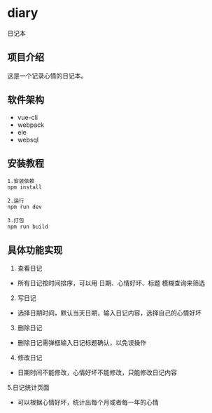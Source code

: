 # diary
日记本
## 项目介绍
这是一个记录心情的日记本。

## 软件架构

- vue-cli
- webpack
- ele
- websql

## 安装教程
```
1.安装依赖
npm install

2.运行
npm run dev

3.打包
npm run build

```
## 具体功能实现
1. 查看日记
  - 所有日记按时间排序，可以用 日期、心情好坏、标题 模糊查询来筛选
	
2. 写日记
  - 选择日期时间，默认当天日期，输入日记内容，选择自己的心情好坏
	
3. 删除日记
  - 删除日记需弹框输入日记标题确认，以免误操作
	
4. 修改日记
  - 日期时间不能修改，心情好坏不能修改，只能修改日记内容
	
5.日记统计页面
  - 可以根据心情好坏，统计出每个月或者每一年的心情